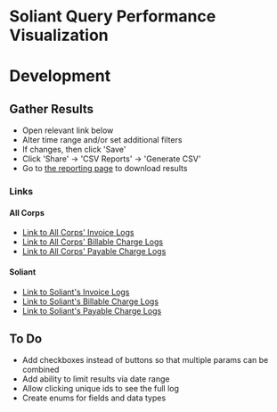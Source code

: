 # Soliant Query Performance Visualization

# Development #

## Gather Results
* Open relevant link below
* Alter time range and/or set additional filters
* If changes, then click 'Save'
* Click 'Share' -> 'CSV Reports' -> 'Generate CSV'
* Go to [the reporting page](http://laselk.bullhorn.com/app/management/insightsAndAlerting/reporting) to download results 
### Links ###
#### All Corps ####
* [Link to All Corps' Invoice Logs](http://laselk.bullhorn.com/app/discover#/view/23a53f10-d6f0-11ec-b935-a74f67d110ca?_g=(filters:!(),refreshInterval:(pause:!t,value:0),time:(from:'2022-01-01T06:00:00.000Z',to:now))&_a=(columns:!(corp,path,query,msec),filters:!(('$state':(store:appState),meta:(alias:!n,disabled:!f,index:rest-access,key:corp,negate:!f,params:(query:13408),type:phrase),query:(match_phrase:(corp:13408)))),index:rest-access,interval:auto,query:(language:kuery,query:'path:%20%22*query%2FInvoiceStatement*%22'),sort:!()))
* [Link to All Corps' Billable Charge Logs](http://laselk.bullhorn.com/app/discover#/view/0f979450-d6f0-11ec-bafa-d9416a9da518?_g=(filters:!(),refreshInterval:(pause:!t,value:0),time:(from:'2022-01-01T06:00:00.000Z',to:now))&_a=(columns:!(corp,path,query,msec),filters:!(('$state':(store:appState),meta:(alias:!n,disabled:!f,index:rest-access,key:corp,negate:!f,params:(query:13408),type:phrase),query:(match_phrase:(corp:13408)))),index:rest-access,interval:auto,query:(language:kuery,query:'path:%20%22*query%2FBillableCharge*%22'),sort:!()))
* [Link to All Corps' Payable Charge Logs](http://laselk.bullhorn.com/app/discover#/view/f9ffa010-d6ef-11ec-bafa-d9416a9da518?_g=(filters:!(),refreshInterval:(pause:!t,value:0),time:(from:'2022-01-01T06:00:00.000Z',to:now))&_a=(columns:!(corp,path,query,msec),filters:!(('$state':(store:appState),meta:(alias:!n,disabled:!f,index:rest-access,key:corp,negate:!f,params:(query:13408),type:phrase),query:(match_phrase:(corp:13408)))),index:rest-access,interval:auto,query:(language:kuery,query:'path:%20%22*query%2FPayableCharge*%22'),sort:!()))

#### Soliant ####
* [Link to Soliant's Invoice Logs](http://laselk.bullhorn.com/app/discover#/view/dab7cec0-d5ec-11ec-bafa-d9416a9da518?_g=(filters:!(),refreshInterval:(pause:!t,value:0),time:(from:'2022-01-01T06:00:00.000Z',to:now))&_a=(columns:!(corp,path,query,msec),filters:!(('$state':(store:appState),meta:(alias:!n,disabled:!f,index:rest-access,key:corp,negate:!f,params:(query:13408),type:phrase),query:(match_phrase:(corp:13408)))),index:rest-access,interval:auto,query:(language:kuery,query:'path:%20%22*query%2FInvoiceStatement*%22%20AND%20corp%20%3D%2013408%20'),sort:!()))
* [Link to Soliant's Billable Charge Logs](http://laselk.bullhorn.com/app/discover#/view/dab7cec0-d5ec-11ec-bafa-d9416a9da518?_g=(filters:!(),refreshInterval:(pause:!t,value:0),time:(from:'2022-01-01T06:00:00.000Z',to:now))&_a=(columns:!(corp,path,query,msec),filters:!(('$state':(store:appState),meta:(alias:!n,disabled:!f,index:rest-access,key:corp,negate:!f,params:(query:13408),type:phrase),query:(match_phrase:(corp:13408)))),index:rest-access,interval:auto,query:(language:kuery,query:'path:%20%22*query%2FBillableCharge*%22%20AND%20corp%20%3D%2013408%20'),sort:!()))
* [Link to Soliant's Payable Charge Logs](http://laselk.bullhorn.com/app/discover#/view/88bae400-d6ef-11ec-bafa-d9416a9da518?_g=(filters:!(),refreshInterval:(pause:!t,value:0),time:(from:'2022-01-01T06:00:00.000Z',to:now))&_a=(columns:!(corp,path,query,msec),filters:!(('$state':(store:appState),meta:(alias:!n,disabled:!f,index:rest-access,key:corp,negate:!f,params:(query:13408),type:phrase),query:(match_phrase:(corp:13408)))),index:rest-access,interval:auto,query:(language:kuery,query:'path:%20%22*query%2FPayableCharge*%22%20AND%20corp%20%3D%2013408%20'),sort:!()))

## To Do ##
* Add checkboxes instead of buttons so that multiple params can be combined
* Add ability to limit results via date range
* Allow clicking unique ids to see the full log
* Create enums for fields and data types
